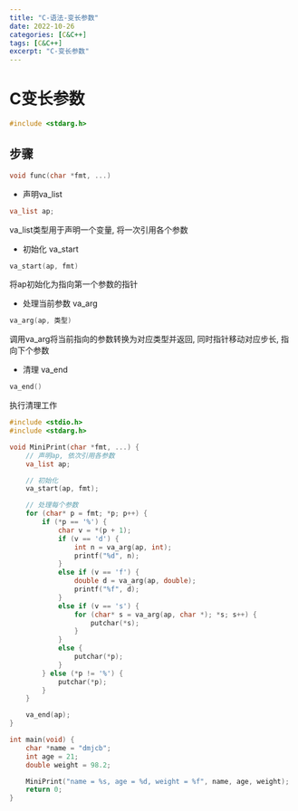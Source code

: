 ```yaml
---
title: "C-语法-变长参数"
date: 2022-10-26
categories: [C&C++]
tags: [C&C++]
excerpt: "C-变长参数"
---
```


# C变长参数

```c
#include <stdarg.h>
```

## 步骤

```c++
void func(char *fmt, ...)
```

- 声明va_list

```c++
va_list ap;
```

va_list类型用于声明一个变量, 将一次引用各个参数

- 初始化 va_start

```c++
va_start(ap, fmt)
```

将ap初始化为指向第一个参数的指针

- 处理当前参数 va_arg

```c++
va_arg(ap, 类型)
```

调用va_arg将当前指向的参数转换为对应类型并返回, 同时指针移动对应步长, 指向下个参数

- 清理 va_end

```c++
va_end()
```

执行清理工作

```c++
#include <stdio.h>
#include <stdarg.h>

void MiniPrint(char *fmt, ...) {
    // 声明ap, 依次引用各参数
    va_list ap;

    // 初始化
    va_start(ap, fmt);

    // 处理每个参数
    for (char* p = fmt; *p; p++) {
        if (*p == '%') {
            char v = *(p + 1);
            if (v == 'd') {
                int n = va_arg(ap, int);
                printf("%d", n);
            }
            else if (v == 'f') {
                double d = va_arg(ap, double);
                printf("%f", d);
            }
            else if (v == 's') {
                for (char* s = va_arg(ap, char *); *s; s++) {
                    putchar(*s);
                }
            }
            else {
                putchar(*p);
            }
        } else (*p != '%') {
            putchar(*p);
        } 
    }

    va_end(ap);
}

int main(void) {
    char *name = "dmjcb";
    int age = 21;
    double weight = 98.2;

    MiniPrint("name = %s, age = %d, weight = %f", name, age, weight);
    return 0;
}
```

